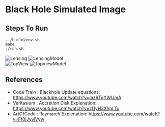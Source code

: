 # Black Hole Simulated Image

## Steps To Run
```
../build/env.sh
make
./run.sh
```
![Lensing](https://raw.githubusercontent.com/turrentrock/Simulations/main/BlackHole/res/Lensing.gif)
![LensingModel](https://raw.githubusercontent.com/turrentrock/Simulations/main/BlackHole/res/LensingModel.gif) <br>
![TopView](https://raw.githubusercontent.com/turrentrock/Simulations/main/BlackHole/res/TopView.gif)
![TopViewModel](https://raw.githubusercontent.com/turrentrock/Simulations/main/BlackHole/res/TopViewModel.gif) <br>

## References

- Code Train : Blackhole Update equations: https://www.youtube.com/watch?v=Iaz9TqYWUmA
- Veritasium : Accretion Disk Explenation: https://www.youtube.com/watch?v=zUyH3XhpLTo
- ArtOfCode  : Raymarch Explenation: https://www.youtube.com/watch?v=Ff0jJyyiVyw
